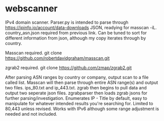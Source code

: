 # webscanner

IPv4 domain scanner. Parser.py is intended to parse through https://ipinfo.io/account/data-downloads JSON, readying for masscan -iL. country_asn.json required from previous link. Can be tuned to sort for different information from json, although my copy iterates through by country.

Masscan required. 
git clone https://github.com/robertdavidgraham/masscan.git

zgrab2 required.
git clone https://github.com/zmap/zgrab2.git

After parsing ASN ranges by country or company, output scan to a file called list. Masscan will then parse through entire ASN range(s) and output two files. ips_80.txt and ip_443.txt. zgrab then begins to pull data and output two seperate json files. zgrabparser then loads zgrab jsons for further parsing/investigation. Enumerates IP - Title by default, easy to manipulate for whatever intended results you're searching for. Limited to 80,443 unless revised. Works with IPv6 although some range adjustment is needed and not included.

